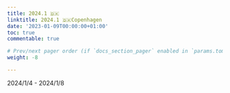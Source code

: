 ```yaml
---
title: 2024.1 🇩🇰
linktitle: 2024.1 🇩🇰Copenhagen
date: '2023-01-09T00:00:00+01:00'
toc: true
commentable: true

# Prev/next pager order (if `docs_section_pager` enabled in `params.toml`)
weight: -8

---
```


2024/1/4 - 2024/1/8